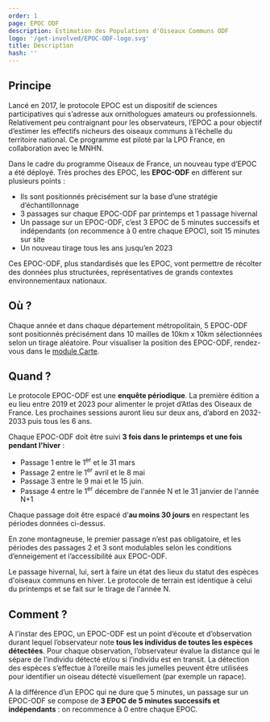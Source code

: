 ```yaml
---
order: 1
page: EPOC ODF
description: Estimation des Populations d'Oiseaux Communs ODF
logo: '/get-involved/EPOC-ODF-logo.svg'
title: Description
hash: ''
---
```


## Principe

<div class="InformativePageParagraph">

Lancé en 2017, le protocole EPOC est un dispositif de sciences participatives qui s’adresse aux ornithologues amateurs ou professionnels. Relativement peu contraignant pour les observateurs, l’EPOC a pour objectif d’estimer les effectifs nicheurs des oiseaux communs à l’échelle du territoire national. Ce programme est piloté par la LPO France, en collaboration avec le MNHN.

Dans le cadre du programme Oiseaux de France, un nouveau type d’EPOC a été déployé. Très proches des EPOC, les **EPOC-ODF** en diffèrent sur plusieurs points :

- Ils sont positionnés précisément sur la base d’une stratégie d’échantillonnage
- 3 passages sur chaque EPOC-ODF par printemps et 1 passage hivernal
- Un passage sur un EPOC-ODF, c’est 3 EPOC de 5 minutes successifs et indépendants (on recommence à 0 entre chaque EPOC), soit 15 minutes sur site
- Un nouveau tirage tous les ans jusqu’en 2023

Ces EPOC-ODF, plus standardisés que les EPOC, vont permettre de récolter des données plus structurées, représentatives de grands contextes environnementaux nationaux.

</div>

## Où ?

<div class="InformativePageParagraph">

Chaque année et dans chaque département métropolitain, 5 EPOC-ODF sont positionnés précisément dans 10 mailles de 10km x 10km sélectionnées selon un tirage aléatoire. Pour visualiser la position des EPOC-ODF, rendez-vous dans le [module Carte](/prospecting).

</div>

## Quand ?

<div class="InformativePageParagraph">

Le protocole EPOC-ODF est une **enquête périodique**. La première édition a eu lieu entre 2019 et 2023 pour alimenter le projet d’Atlas des Oiseaux de France. Les prochaines sessions auront lieu sur deux ans, d’abord en 2032-2033 puis tous les 6 ans. 

Chaque EPOC-ODF doit être suivi **3 fois dans le printemps et une fois pendant l'hiver** :

- Passage 1 entre le 1<sup>er</sup> et le 31 mars
- Passage 2 entre le 1<sup>er</sup> avril et le 8 mai
- Passage 3 entre le 9 mai et le 15 juin.
- Passage 4  entre le 1<sup>er</sup> décembre de l'année N et le 31 janvier de l'année N+1 

Chaque passage doit être espacé d’**au moins 30 jours** en respectant les périodes données ci-dessus.

En zone montagneuse, le premier passage n’est pas obligatoire, et les périodes des passages 2 et 3 sont modulables selon les conditions d’enneigement et l’accessibilité aux EPOC-ODF.

Le passage hivernal, lui, sert à faire un état des lieux du statut des espèces d'oiseaux communs en hiver. Le protocole de terrain est identique à celui du printemps et se fait sur le tirage de l'année N. 
</div>

## Comment ?

<div class="InformativePageParagraph">

A l’instar des EPOC, un EPOC-ODF est un point d’écoute et d’observation durant lequel l’observateur note **tous les individus de toutes les espèces détectées**. Pour chaque observation, l’observateur évalue la distance qui le sépare de l’individu détecté et/ou si l’individu est en transit. La détection des espèces s’effectue à l’oreille mais les jumelles peuvent être utilisées pour identifier un oiseau détecté visuellement (par exemple un rapace).

A la différence d’un EPOC qui ne dure que 5 minutes, un passage sur un EPOC-ODF se compose de **3 EPOC de 5 minutes successifs et indépendants** : on recommence à 0 entre chaque EPOC.

</div>
